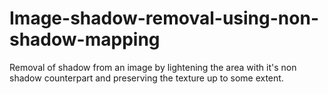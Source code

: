 # Image-shadow-removal-using-non-shadow-mapping
Removal of shadow from an image by lightening the area with it's non shadow counterpart and preserving the texture up to some extent.

